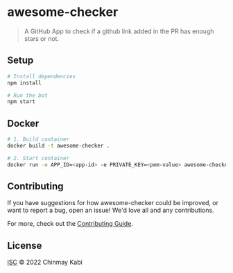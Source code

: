 # awesome-checker

> A GitHub App to check if a github link added in the PR has enough stars or not.

## Setup

```sh
# Install dependencies
npm install

# Run the bot
npm start
```

## Docker

```sh
# 1. Build container
docker build -t awesome-checker .

# 2. Start container
docker run -e APP_ID=<app-id> -e PRIVATE_KEY=<pem-value> awesome-checker
```

## Contributing

If you have suggestions for how awesome-checker could be improved, or want to report a bug, open an issue! We'd love all and any contributions.

For more, check out the [Contributing Guide](CONTRIBUTING.md).

## License

[ISC](LICENSE) © 2022 Chinmay Kabi

